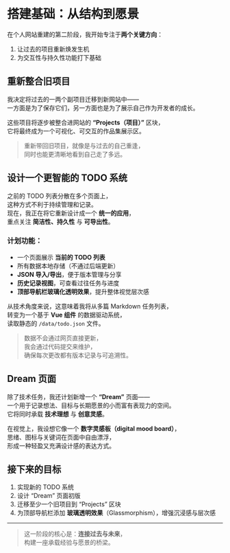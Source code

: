 # 搭建基础：从结构到愿景

在个人网站重建的第二阶段，我开始专注于**两个关键方向**：  
1. 让过去的项目重新焕发生机  
2. 为交互性与持久性功能打下基础  

## 重新整合旧项目

我决定将过去的一两个副项目迁移到新网站中——  
一方面是为了保存它们，另一方面也是为了展示自己作为开发者的成长。

这些项目将逐步被整合进网站的 **“Projects（项目）”** 区块，  
它将最终成为一个可视化、可交互的作品集展示区。

> 重新带回旧项目，就像是与过去的自己重逢，  
> 同时也能更清晰地看到自己走了多远。

## 设计一个更智能的 TODO 系统

之前的 TODO 列表分散在多个页面上，  
这种方式不利于持续管理和记录。  
现在，我正在将它重新设计成一个 **统一的应用**，  
重点关注 **简洁性、持久性** 与 **可导出性**。

### 计划功能：
- 一个页面展示 **当前的 TODO 列表**  
- 所有数据本地存储（不通过后端更新）  
- **JSON 导入/导出**，便于版本管理与分享  
- **历史记录视图**，可查看过往任务与进度  
- **顶部导航栏玻璃化透明效果**，提升整体视觉层次感  

从技术角度来说，这意味着我将从多篇 Markdown 任务列表，  
转变为一个基于 **Vue 组件** 的数据驱动系统，  
读取静态的 `/data/todo.json` 文件。

> 数据不会通过网页直接更新，  
> 我会通过代码提交来维护，  
> 确保每次更改都有版本记录与可追溯性。

## Dream 页面

除了技术任务，我还计划新增一个 **“Dream”** 页面——  
一个用于记录想法、目标与长期愿景的小而富有表现力的空间。  
它将同时承载 **技术理想** 与 **创意灵感**。

在视觉上，我设想它像一个 **数字灵感板（digital mood board）**，  
思绪、图标与关键词在页面中自由漂浮，  
形成一种轻盈又充满设计感的表达方式。

## 接下来的目标

1. 实现新的 TODO 系统  
2. 设计 “Dream” 页面初版  
3. 迁移至少一个旧项目到 “Projects” 区块  
4. 为顶部导航栏添加 **玻璃透明效果**（Glassmorphism），增强沉浸感与层次感  

---

> 这一阶段的核心是：**连接过去与未来**，  
> 构建一座承载经验与愿景的桥梁。
